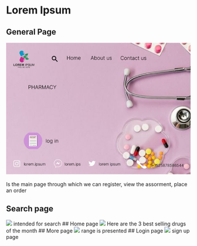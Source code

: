 # Lorem Ipsum
## General Page
![alt text](<https://github.com/htc4/Ani/blob/landing_page/image/nkar1.png>)

Is the main page through which we can register, view the assorment, place an order
## Search page
<img src="./image/nkar2.jpg" width="300">
intended for search
## Home page
<img src="./image/nkar3.jpg" width="300">
Here are the 3 best selling drugs of the month
## More page
<img src="./image/nkar4.jpg" width="300">
range is presented
## Login page
<img src="./image/nkar6.jpg" width="300">
sign up page
